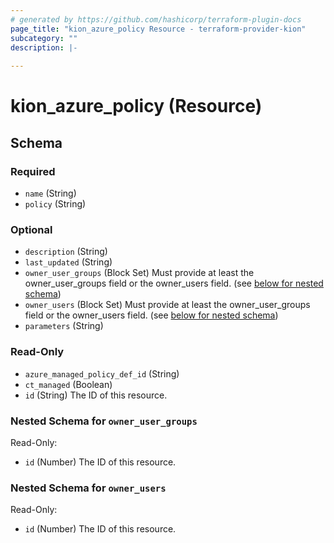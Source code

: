 ```yaml
---
# generated by https://github.com/hashicorp/terraform-plugin-docs
page_title: "kion_azure_policy Resource - terraform-provider-kion"
subcategory: ""
description: |-
  
---
```


# kion_azure_policy (Resource)





<!-- schema generated by tfplugindocs -->
## Schema

### Required

- `name` (String)
- `policy` (String)

### Optional

- `description` (String)
- `last_updated` (String)
- `owner_user_groups` (Block Set) Must provide at least the owner_user_groups field or the owner_users field. (see [below for nested schema](#nestedblock--owner_user_groups))
- `owner_users` (Block Set) Must provide at least the owner_user_groups field or the owner_users field. (see [below for nested schema](#nestedblock--owner_users))
- `parameters` (String)

### Read-Only

- `azure_managed_policy_def_id` (String)
- `ct_managed` (Boolean)
- `id` (String) The ID of this resource.

<a id="nestedblock--owner_user_groups"></a>
### Nested Schema for `owner_user_groups`

Read-Only:

- `id` (Number) The ID of this resource.


<a id="nestedblock--owner_users"></a>
### Nested Schema for `owner_users`

Read-Only:

- `id` (Number) The ID of this resource.
